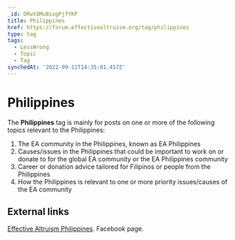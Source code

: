 ```yaml
---
_id: DRwt8MuBiogPjfYKP
title: Philippines
href: https://forum.effectivealtruism.org/tag/philippines
type: tag
tags:
  - LessWrong
  - Topic
  - Tag
synchedAt: '2022-09-11T14:35:01.457Z'
---
```

# Philippines

The **Philippines** tag is mainly for posts on one or more of the following topics relevant to the Philippines:

1.  The EA community in the Philippines, known as EA Philippines
2.  Causes/issues in the Philippines that could be important to work on or donate to for the global EA community or the EA Philippines community
3.  Career or donation advice tailored for Filipinos or people from the Philippines
4.  How the Philippines is relevant to one or more priority issues/causes of the EA community

## External links

[Effective Altruism Philippines](https://www.facebook.com/EffectiveAltruismPhilippines/). Facebook page. 
